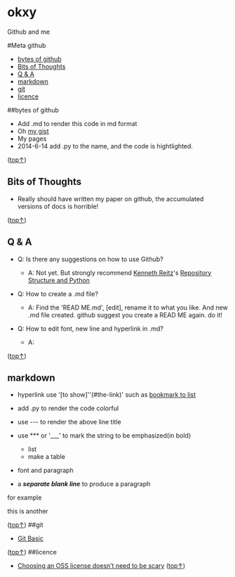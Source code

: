 okxy
====

Github and me


#Meta github
* [bytes of github](#bytes-of-github)
* [Bits of Thoughts](#bits-of-thoughts)
* [Q & A](#Q--A)
* [markdown](#markdown)
* [git](#git)
* [licence](#licence)
 

##bytes of github 
* Add .md to render this code in md format
* Oh [my gist](https://gist.github.com/okxy)
* My pages
* 2014-6-14 add .py to the name, and the code is hightlighted.

([top↑](#meta-github))
## Bits of Thoughts 
* Really should have written my paper on github, the accumulated versions of docs is horrible!

([top↑](#meta-github))
## Q & A 
* Q: Is there any suggestions on how to use Github?
  * A: Not yet. But strongly recommend [Kenneth Reitz](http://kennethreitz.org/)'s [Repository Structure and Python](http://kennethreitz.org/repository-structure-and-python/)   
* Q: How to create a .md file?
   * A: Find the 'READ ME.md', [edit], rename it to what you like. And new .md file created. github suggest you create a READ ME again. do it!

* Q: How to edit font, new line and hyperlink in .md?
   * A: 

([top↑](#meta-github))
## markdown 
* hyperlink use '[to show]''(#the-link)' such as [bookmark to list](#list) 
* add .py to render the code colorful
* use --- to render the above line title
* use *** or '___' to mark the string to be emphasized(in bold) 

   * list
   * make a table
* font and paragraph
* a ***separate blank line*** to produce a paragraph

for example

this is another

([top↑](#meta-github))
##git 
* [Git Basic](http://git-scm.com/book/en/Getting-Started-Git-Basics)

([top↑](#meta-github))
##licence 
* [Choosing an OSS license doesn’t need to be scary](http://choosealicense.com/)
([top↑](#meta-github))
